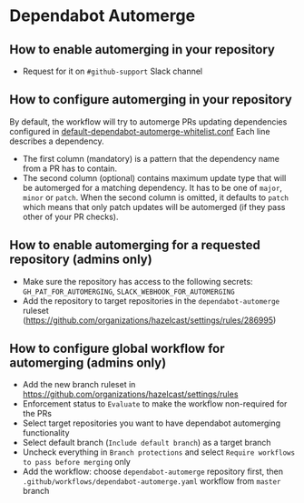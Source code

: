 # Dependabot Automerge

## How to enable automerging in your repository
 
- Request for it on `#github-support` Slack channel

## How to configure automerging in your repository
By default, the workflow will try to automerge PRs updating dependencies configured in [default-dependabot-automerge-whitelist.conf](.github/workflows/default-dependabot-automerge-whitelist.conf)
Each line describes a dependency. 
- The first column (mandatory) is a pattern that the dependency name from a PR has to contain. 
- The second column (optional) contains maximum update type that will be automerged for a matching dependency. 
It has to be one of `major`, `minor` or `patch`. When the second column is omitted, it defaults to `patch` which means 
that only patch updates will be automerged (if they pass other of your PR checks). 

## How to enable automerging for a requested repository (admins only)

- Make sure the repository has access to the following secrets: `GH_PAT_FOR_AUTOMERGING`, `SLACK_WEBHOOK_FOR_AUTOMERGING`
- Add the repository to target repositories in the `dependabot-automerge` ruleset (https://github.com/organizations/hazelcast/settings/rules/286995)

## How to configure global workflow for automerging (admins only)

- Add the new branch ruleset in https://github.com/organizations/hazelcast/settings/rules
- Enforcement status to `Evaluate` to make the workflow non-required for the PRs
- Select target repositories you want to have dependabot automerging functionality
- Select default branch (`Include default branch`) as a target branch
- Uncheck everything in `Branch protections` and select `Require workflows to pass before merging` only
- Add the workflow: choose `dependabot-automerge` repository first, then `.github/workflows/dependabot-automerge.yaml` workflow from `master` branch

